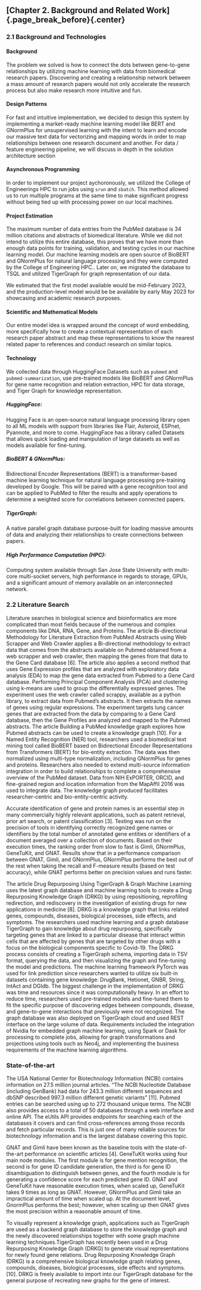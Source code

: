 ## [Chapter 2. Background and Related Work]{.page_break_before}{.center}


 
### 2.1  Background and Technologies

#### Background 
The problem we solved is how to connect the dots between gene-to-gene relationships by utilizing machine learning with data from biomedical research papers. Discovering and creating a relationship network between a mass amount of research papers would not only accelerate the research process but also make research more intuitive and fun.

#### Design Patterns 
For fast and intuitive implementation, we decided to design this system by implementing a market-ready machine learning model like BERT and GNormPlus for unsupervised learning with the intent to learn and encode our massive text data for vectorizing and mapping words in order to map relationships between one research document and another. For data / feature engineering pipeline, we will discuss in depth in the solution architecture section

#### Asynchronous Programming 
In order to implement our project aychoronously, we utilized the College of Engineerings HPC to run jobs using `srun` and `sbatch`. This method allowed us to run multiple programs at the same time to make significant progress without being tied up with processing power on our local machines. 

#### Project Estimation
The maximum number of data entries from the PubMed database is 34 million citations and abstracts of biomedical literature. While we did not intend to utilize this entire database, this proves that we have more than enough data points for training, validation, and testing cycles in our machine learning model. Our machine learning models are open source of BioBERT and GNormPlus for natural language processing and they were computed by the College of Engineering HPC.. Later on, we migrated the database to TSQL and utilized TigerGraph for graph representation of our data.

We estimated that the first model available would be mid-February 2023, and the production-level model would be be available by early May 2023 for showcasing and academic research purposes.

#### Scientific and Mathematical Models 
Our entire model idea is wrapped around the concept of word embedding, more specifically how to create a contextual representation of each research paper abstract and map these representations to know the nearest related paper to references and conduct research on similar topics. 
	
#### Technology

We collected data through HuggingFace Datasets such as `pubmed` and `pubmed-summarization`, use pre-trained models like BioBERT and GNormPlus for gene name recognition and relation extraction, HPC for data storage, and Tiger Graph for knowledge representation.
    
##### HuggingFace: 
Hugging Face is an open-source natural language processing library open to all ML models with support from libraries like Flair, Asteroid, ESPnet, Pyannote, and more to come. HuggingFace has a library called Datasets that allows quick loading and manipulation of large datasets as well as models available for fine-tuning.


##### BioBERT & GNormPlus: 
Bidirectional Encoder Representations (BERT) is a transformer-based machine learning technique for natural language processing pre-training developed by Google. This will be paired with a gene recognition tool and can be applied to PubMed to filter the results and apply operations to determine a weighted score for correlations between connected papers.
##### TigerGraph: 
A native parallel graph database purpose-built for loading massive amounts of data and analyzing their relationships to create connections between papers. 
##### High Performance Computation (HPC): 
Computing system available through San Jose State University with multi-core multi-socket servers, high performance in regards to storage, GPUs, and a significant amount of memory available on an interconnected network.
 
### 2.2  Literature Search

Literature searches in biological science and bioinformatics are more complicated than most fields because of the numerous and complex components like DNA, RNA, Gene, and Proteins. The article Bi-directional Methodology for Literature Extraction from PubMed Abstracts using Web Scrapper and Web Crawler applies a Bi-directional methodology to extract data that comes from the abstracts available on Pubmed obtained from a web scrapper and web crawler, then mapping the genes from that data to the Gene Card database [6]. The article also applies a second method that uses Gene Expression profiles that are analyzed with exploratory data analysis (EDA) to map the gene data extracted from Pubmed to a Gene Card database. Performing Principal Component Analysis (PCA) and clustering using k-means are used to group the differentially expressed genes. The experiment uses the web crawler called scrappy, available as a python library, to extract data from Pubmed’s abstracts. It then extracts the names of genes using regular expressions. The experiment targets lung cancer genes that are extracted from the data by comparing to a Gene Card database, then the Gene Profiles are analyzed and mapped to the Pubmed abstracts.
The article Building a PubMed knowledge graph explores how Pubmed abstracts can be used to create a knowledge graph [10]. For a Named Entity Recognition (NER) tool, researchers used a biomedical text mining tool called BioBERT based on Bidirectional Encoder Representations from Transformers (BERT) for bio-entity extraction. The data was then normalized using multi-type normalization, including GNormPlus for genes and proteins. Researchers also needed to extend multi-source information integration in order to build relationships to complete a comprehensive overview of the PubMed dataset. Data from NIH ExPORTER, ORCID, and fine-grained region and location information from the MapAffil 2016 was used to integrate data. The knowledge graph produced facilitates researcher-centric and bio-entity-centric activity.

Accurate identification of gene and protein names is an essential step in many commercially highly relevant applications, such as patent retrieval, prior art search, or patent classification [3]. Testing was run on the precision of tools in identifying correctly recognized gene names or identifiers by the total number of annotated gene entities or identifiers of a document averaged over a collection of documents. Based on their execution times, the ranking order from slow to fast is Gimli, GNormPlus, GeneTuKit, and GNAT. Results show that in a performance comparison between GNAT, Gimli, and GNormPlus, GNormPlus performs the best out of the rest when taking the recall and F-measure results (based on test accuracy), while GNAT performs better on precision values and runs faster.

The article Drug Repurposing Using TigerGraph & Graph Machine Learning uses the latest graph database and machine learning tools to create a Drug Repurposing Knowledge Graph (DRKG) by using repositioning, reprofiling redirection, and rediscovery in the investigation of existing drugs for new applications in medicine [8]. DRKG is a knowledge graph that links related genes, compounds, diseases, biological processes, side effects, and symptoms. The researchers used machine learning and a graph database TigerGraph to gain knowledge about drug repurposing, specifically targeting genes that are linked to a particular disease that interact within cells that are affected by genes that are targeted by other drugs with a focus on the biological components specific to Covid-19. The DRKG process consists of creating a TigerGraph schema, importing data in TSV format, querying the data, and then visualizing the graph and fine-tuning the model and predictions. The machine learning framework PyTorch was used for link prediction since researchers wanted to utilize six built-in datasets containing gene knowledge: DrugBank, Hetionet, GNBR, String, IntAct and DGIdb. The biggest challenge in the implementation of DRKG was time and resources since it was computationally heavy. In an effort to reduce time, researchers used pre-trained models and fine-tuned them to fit the specific purpose of discovering edges between compounds, disease, and gene-to-gene interactions that previously were not recognized. The graph database was also deployed on TigerGraph cloud and used REST interface on the large volume of data. Requirements included the integration of Nvidia for embedded graph machine learning, using Spark or Dask for processing to complete jobs, allowing for graph transformations and projections using tools such as Neo4j, and implementing the business requirements of the machine learning algorithms. 

### State-of-the-art
The USA National Center for Biotechnology Information (NCBI) contains information on 27.5 million journal articles. “The NCBI Nucleotide Database (including GenBank) had data for 243.3 million different sequences and dbSNP described 997.3 million different genetic variants” [11]. Pubmed entries can be searched using up to 272 thousand unique terms. The NCBI also provides access to a total of 50 databases through a web interface and online API. The eUtils API provides endpoints for searching each of the databases it covers and can find cross-references among those records and fetch particular records. This is just one of many reliable sources for biotechnology information and is the largest database covering this topic. 

GNAT and Gimli have been known as the baseline tools with the state-of-the-art performance on scientific articles [4]. GeneTuKit works using four main node modules. The first module is for gene mention recognition, the second is for gene ID candidate generation, the third is for gene ID disambiguation to distinguish between genes, and the fourth module is for generating a confidence score for each predicted gene ID. GNAT and GeneTuKit have reasonable execution times, when scaled up, GeneTuKit takes 9 times as long as GNAT. However, GNormPlus and Gimli take an impractical amount of time when scaled up. At the document level, GnormPlus performs the best; however, when scaling up then GNAT gives the most precision within a reasonable amount of time. 

To visually represent a knowledge graph, applications such as TigerGraph are used as a backend graph database to store the knowledge graph and the newly discovered relationships together with some graph machine learning techniques.TigerGraph has recently been used in a Drug Repurposing Knowledge Graph (DRKG) to generate visual representations for newly found gene relations. Drug Repurposing Knowledge Graph (DRKG) is a comprehensive biological knowledge graph relating genes, compounds, diseases, biological processes, side effects and symptoms.[10].  DRKG is freely available to import into our TigerGraph database for the general purpose of recreating new graphs for the gene of interest. 
